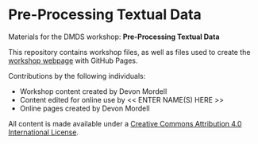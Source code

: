 # Pre-Processing Textual Data

Materials for the DMDS workshop: **Pre-Processing Textual Data**  

This repository contains workshop files, as well as files used to create the [workshop webpage](https://scds.github.io/text-analysis-1) with GitHub Pages. 

Contributions by the following individuals: 
- Workshop content created by Devon Mordell 
- Content edited for online use by << ENTER NAME(S) HERE >> 
- Online pages created by Devon Mordell 

All content is made available under a [Creative Commons Attribution 4.0 International License](https://creativecommons.org/licenses/by/4.0/).
